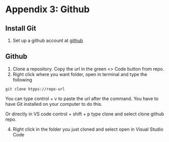 # Appendix 3: Github

## Install Git
1. Set up a github account at [github](https://github.com/)


## Github
1. Clone a repository. Copy the url in the green <> Code button from repo. 
2. Right click where you want folder, open in terminal and type the following

```
git clone htpps://repo-url
```
You can type control + v to paste the url after the command. You have to have Git installed on your computer to do this.

Or directly in VS code control + shift + p type clone and select clone github repo.

4. Right click in the folder you just cloned and select open in Visual Studio Code
